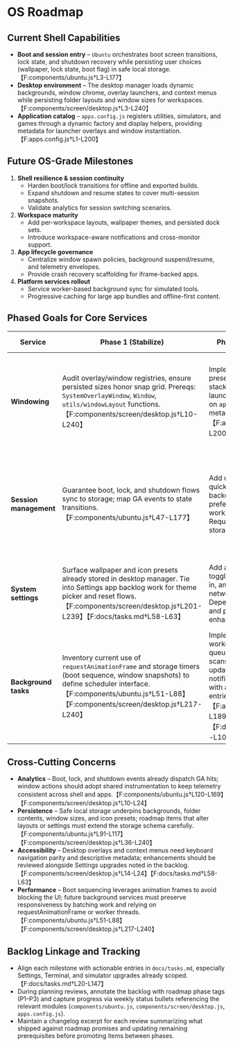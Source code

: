 # OS Roadmap

## Current Shell Capabilities
- **Boot and session entry** – `Ubuntu` orchestrates boot screen transitions, lock state, and shutdown recovery while persisting user choices (wallpaper, lock state, boot flag) in safe local storage.【F:components/ubuntu.js†L3-L177】
- **Desktop environment** – The desktop manager loads dynamic backgrounds, window chrome, overlay launchers, and context menus while persisting folder layouts and window sizes for workspaces.【F:components/screen/desktop.js†L3-L240】
- **Application catalog** – `apps.config.js` registers utilities, simulators, and games through a dynamic factory and display helpers, providing metadata for launcher overlays and window instantiation.【F:apps.config.js†L1-L200】

## Future OS-Grade Milestones
1. **Shell resilience & session continuity**
   - Harden boot/lock transitions for offline and exported builds.
   - Expand shutdown and resume states to cover multi-session snapshots.
   - Validate analytics for session switching scenarios.
2. **Workspace maturity**
   - Add per-workspace layouts, wallpaper themes, and persisted dock sets.
   - Introduce workspace-aware notifications and cross-monitor support.
3. **App lifecycle governance**
   - Centralize window spawn policies, background suspend/resume, and telemetry envelopes.
   - Provide crash recovery scaffolding for iframe-backed apps.
4. **Platform services rollout**
   - Service worker-based background sync for simulated tools.
   - Progressive caching for large app bundles and offline-first content.

## Phased Goals for Core Services
| Service | Phase 1 (Stabilize) | Phase 2 (Enhance) | Phase 3 (Scale) |
| --- | --- | --- | --- |
| **Windowing** | Audit overlay/window registries, ensure persisted sizes honor snap grid. Prereqs: `SystemOverlayWindow`, `Window`, `utils/windowLayout` functions.【F:components/screen/desktop.js†L10-L240】 | Implement tiling presets, workspace stacks, and per-app launch policies. Depend on `apps.config.js` metadata for defaults.【F:apps.config.js†L1-L200】 | Add multi-monitor abstractions and shared compositor events; coordinate with background tasks service. |
| **Session management** | Guarantee boot, lock, and shutdown flows sync to storage; map GA events to state transitions.【F:components/ubuntu.js†L47-L177】 | Add user profiles and quick user switching backed by persisted preferences and workspace themes. Requires extended safe storage module. | Introduce roaming profile export/import (static build safe) and scheduled snapshots coordinated via persistence service. |
| **System settings** | Surface wallpaper and icon presets already stored in desktop manager. Tie into Settings app backlog work for theme picker and reset flows.【F:components/screen/desktop.js†L201-L239】【F:docs/tasks.md†L58-L63】 | Add accessibility toggles, analytics opt-in, and simulated network settings. Depends on analytics and persistence enhancements. | Provide policy bundles (e.g., kiosk mode) and remote config hooks for showcase deployments. |
| **Background tasks** | Inventory current use of `requestAnimationFrame` and storage timers (boot sequence, window snapshots) to define scheduler interface.【F:components/ubuntu.js†L51-L88】【F:components/screen/desktop.js†L217-L240】 | Implement service-worker-backed task queue for simulated scans, weather updates, and notifications; coordinate with app catalog entries.【F:apps.config.js†L63-L189】【F:docs/tasks.md†L20-L107】 | Add priority lanes, battery-aware throttling, and developer hooks for custom modules.

## Cross-Cutting Concerns
- **Analytics** – Boot, lock, and shutdown events already dispatch GA hits; window actions should adopt shared instrumentation to keep telemetry consistent across shell and apps.【F:components/ubuntu.js†L120-L169】【F:components/screen/desktop.js†L10-L24】
- **Persistence** – Safe local storage underpins backgrounds, folder contents, window sizes, and icon presets; roadmap items that alter layouts or settings must extend the storage schema carefully.【F:components/ubuntu.js†L91-L117】【F:components/screen/desktop.js†L36-L240】
- **Accessibility** – Desktop overlays and context menus need keyboard navigation parity and descriptive metadata; enhancements should be reviewed alongside Settings upgrades noted in the backlog.【F:components/screen/desktop.js†L14-L24】【F:docs/tasks.md†L58-L63】
- **Performance** – Boot sequencing leverages animation frames to avoid blocking the UI; future background services must preserve responsiveness by batching work and relying on requestAnimationFrame or worker threads.【F:components/ubuntu.js†L51-L88】【F:components/screen/desktop.js†L217-L240】

## Backlog Linkage and Tracking
- Align each milestone with actionable entries in `docs/tasks.md`, especially Settings, Terminal, and simulator upgrades already scoped.【F:docs/tasks.md†L20-L147】
- During planning reviews, annotate the backlog with roadmap phase tags (P1–P3) and capture progress via weekly status bullets referencing the relevant modules (`components/ubuntu.js`, `components/screen/desktop.js`, `apps.config.js`).
- Maintain a changelog excerpt for each review summarizing what shipped against roadmap promises and updating remaining prerequisites before promoting items between phases.
